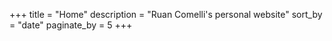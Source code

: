 +++
title = "Home"
description = "Ruan Comelli's personal website"
sort_by = "date"
paginate_by = 5
+++
